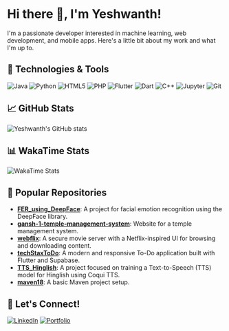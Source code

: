 # Hi there 👋, I'm Yeshwanth!

I'm a passionate developer interested in machine learning, web development, and mobile apps. Here's a little bit about my work and what I'm up to.

## 🔧 Technologies & Tools
![Java](https://img.shields.io/badge/-Java-333333?style=flat&logo=java)
![Python](https://img.shields.io/badge/-Python-333333?style=flat&logo=python)
![HTML5](https://img.shields.io/badge/-HTML5-E34F26?style=flat&logo=html5&logoColor=white)
![PHP](https://img.shields.io/badge/-PHP-777BB4?style=flat&logo=php&logoColor=white)
![Flutter](https://img.shields.io/badge/-Flutter-02569B?style=flat&logo=flutter&logoColor=white)
![Dart](https://img.shields.io/badge/-Dart-0175C2?style=flat&logo=dart&logoColor=white)
![C++](https://img.shields.io/badge/-C%2B%2B-00599C?style=flat&logo=c%2B%2B&logoColor=white)
![Jupyter](https://img.shields.io/badge/-Jupyter-F37626?style=flat&logo=jupyter&logoColor=white)
![Git](https://img.shields.io/badge/-Git-333333?style=flat&logo=git)

## 📈 GitHub Stats
![Yeshwanth's GitHub stats](https://github-readme-stats.vercel.app/api?username=ysocrius&show_icons=true&theme=tokyonight)

## 📊 WakaTime Stats
<!-- WakaTime plugin -->
<!-- Replace USERNAME with your WakaTime username -->
![WakaTime Stats](https://github-readme-stats.vercel.app/api/wakatime?username=ysocrius)

## 🚀 Popular Repositories
- [**FER_using_DeepFace**](https://github.com/ysocrius/FER_using_DeepFace): A project for facial emotion recognition using the DeepFace library.
- [**gansh-1-temple-management-system**](https://github.com/ysocrius/gansh-1-temple-management-system): Website for a temple management system.
- [**webflix**](https://github.com/ysocrius/webflix): A secure movie server with a Netflix-inspired UI for browsing and downloading content.
- [**techStaxToDo**](https://github.com/ysocrius/techStaxToDo): A modern and responsive To-Do application built with Flutter and Supabase.
- [**TTS_Hinglish**](https://github.com/ysocrius/TTS_Hinglish): A project focused on training a Text-to-Speech (TTS) model for Hinglish using Coqui TTS.
- [**maven18**](https://github.com/ysocrius/maven18): A basic Maven project setup.

## 💬 Let's Connect!
[![LinkedIn](https://img.shields.io/badge/-LinkedIn-0077B5?style=flat&logo=linkedin)](https://linkedin.com/in/yeshwanthcr108)
[![Portfolio](https://img.shields.io/badge/-Portfolio-000?style=flat&logo=vercel)](https://yourportfolio.com) 